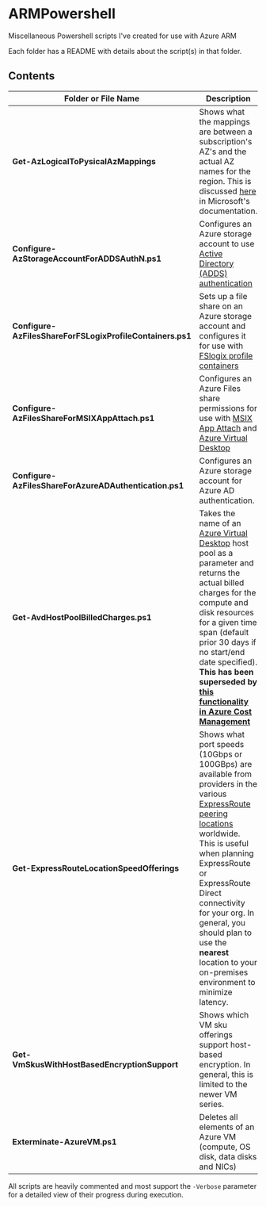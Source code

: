 # ARMPowershell

Miscellaneous Powershell scripts I've created for use with Azure ARM

Each folder has a README with details about the script(s) in that folder.

## Contents

| Folder or File Name | Description |
--------------------- | ------------ |
| **Get-AzLogicalToPysicalAzMappings** | Shows what the mappings are between a subscription's AZ's and the actual AZ names for the region.  This is discussed [here](https://learn.microsoft.com/azure/reliability/availability-zones-overview?tabs=azure-cli#physical-and-logical-availability-zones) in Microsoft's documentation. |
| **Configure-AzStorageAccountForADDSAuthN.ps1** | Configures an Azure storage account to use [Active Directory (ADDS) authentication](https://docs.microsoft.com/en-us/azure/storage/files/storage-files-identity-auth-active-directory-enable) |
|**Configure-AzFilesShareForFSLogixProfileContainers.ps1** | Sets up a file share on an Azure storage account and configures it for use with [FSlogix profile containers](https://docs.microsoft.com/en-us/azure/virtual-desktop/fslogix-containers-azure-files) |
| **Configure-AzFilesShareForMSIXAppAttach.ps1** | Configures an Azure Files share permissions for use with [MSIX App Attach](https://docs.microsoft.com/en-us/azure/virtual-desktop/what-is-app-attach) and [Azure Virtual Desktop](https://azure.microsoft.com/en-us/services/virtual-desktop/) |
| **Configure-AzFilesShareForAzureADAuthentication.ps1** | Configures an Azure storage account for Azure AD authentication. |
| **Get-AvdHostPoolBilledCharges.ps1**| Takes the name of an [Azure Virtual Desktop](https://azure.microsoft.com/en-us/services/virtual-desktop/) host pool as a parameter and returns the actual billed charges for the compute and disk resources for a given time span (default prior 30 days if no start/end date specified). **This has been superseded by [this functionality in Azure Cost Management](https://techcommunity.microsoft.com/t5/azure-virtual-desktop-blog/group-costs-by-host-pool-with-cost-management-now-in-public/ba-p/3638285)** |
| **Get-ExpressRouteLocationSpeedOfferings** | Shows what port speeds (10Gbps or 100GBps) are available from providers in the various [ExpressRoute peering locations](https://learn.microsoft.com/azure/expressroute/expressroute-locations#partners) worldwide.  This is useful when planning ExpressRoute or ExpressRoute Direct connectivity for your org.  In general, you should plan to use the **nearest** location to your on-premises environment to minimize latency. |
| **Get-VmSkusWithHostBasedEncryptionSupport** | Shows which VM sku offerings support host-based encryption.  In general, this is limited to the newer VM series.|
| **Exterminate-AzureVM.ps1** | Deletes all elements of an Azure VM (compute, OS disk, data disks and NICs) |

All scripts are heavily commented and most support the `-Verbose` parameter for a detailed view of their progress during execution.